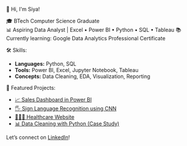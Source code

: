 👋 Hi, I'm Siya!

🎓 BTech Computer Science Graduate  
📊 Aspiring Data Analyst | Excel • Power BI • Python • SQL  • Tableau
📚 Currently learning: Google Data Analytics Professional Certificate

🛠️ Skills:
- **Languages:** Python, SQL
- **Tools:** Power BI, Excel, Jupyter Notebook, Tableau
- **Concepts:** Data Cleaning, EDA, Visualization, Reporting

📌 Featured Projects:
- [📈 Sales Dashboard in Power BI](link)
- [🖐 Sign Language Recognition using CNN](https://github.com/SIYA-2806/Sign-Language-recognition)
- [👩🏻‍⚕️ Healthcare Website]()
- [📊 Data Cleaning with Python (Case Study)](link)

Let’s connect on [LinkedIn](www.linkedin.com/in/siya-susan-thomas-dataanalyst)!

